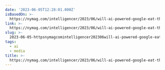 ```yaml
---
date: '2023-06-05T12:28:01.000Z'
isBasedOn: >-
  https://nymag.com/intelligencer/2023/06/will-ai-powered-google-eat-the-publishing-industry.html
link: >-
  https://nymag.com/intelligencer/2023/06/will-ai-powered-google-eat-the-publishing-industry.html
slug: >-
  2023-06-05-httpsnymagcomintelligencer202306will-ai-powered-google-eat-the-publishing-industryhtml
tags:
  - ai
  - media
title: >-
  https://nymag.com/intelligencer/2023/06/will-ai-powered-google-eat-the-publishing-industry.html
---
```


